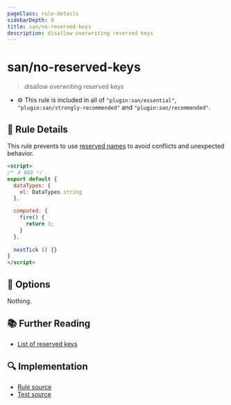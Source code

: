 ```yaml
---
pageClass: rule-details
sidebarDepth: 0
title: san/no-reserved-keys
description: disallow overwriting reserved keys
---
```

# san/no-reserved-keys
> disallow overwriting reserved keys

- :gear: This rule is included in all of `"plugin:san/essential"`, `"plugin:san/strongly-recommended"` and `"plugin:san/recommended"`.

## :book: Rule Details

This rule prevents to use [reserved names](https://github.com/ecomfe/eslint-plugin-san/blob/master/lib/utils/san-reserved.json) to avoid conflicts and unexpected behavior.

<eslint-code-block :rules="{'san/no-reserved-keys': ['error']}">

```html
<script>
/* ✗ BAD */
export default {
  dataTypes: {
    el: DataTypes.string
  },

  computed: {
    fire() {
      return 3;
    }
  },
  
  nextTick () {}
}
</script>
```

</eslint-code-block>

## :wrench: Options

Nothing.

## :books: Further Reading

- [List of reserved keys](https://github.com/ecomfe/eslint-plugin-san/blob/master/lib/utils/san-reserved.json)

## :mag: Implementation

- [Rule source](https://github.com/ecomfe/eslint-plugin-san/blob/main/lib/rules/no-reserved-keys.js)
- [Test source](https://github.com/ecomfe/eslint-plugin-san/tree/main/__tests__/lib/rules/no-reserved-keys.test.js)
